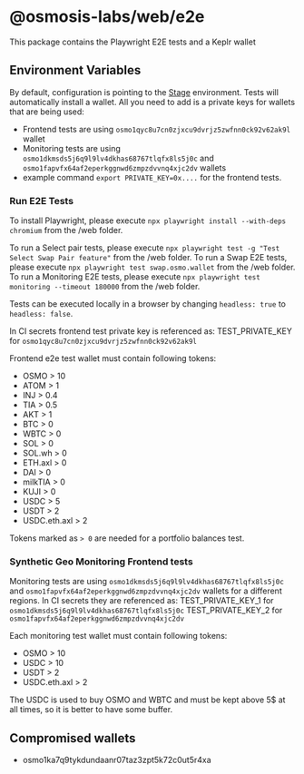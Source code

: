 # @osmosis-labs/web/e2e

This package contains the Playwright E2E tests and a Keplr wallet

## Environment Variables

By default, configuration is pointing to the [Stage](https://stage.osmosis.zone) environment. Tests will automatically install a wallet.
All you need to add is a private keys for wallets that are being used:

- Frontend tests are using `osmo1qyc8u7cn0zjxcu9dvrjz5zwfnn0ck92v62ak9l` wallet
- Monitoring tests are using `osmo1dkmsds5j6q9l9lv4dkhas68767tlqfx8ls5j0c` and `osmo1fapvfx64af2eperkggnwd6zmpzdvvnq4xjc2dv` wallets
- example command `export PRIVATE_KEY=0x....` for the frontend tests.

### Run E2E Tests

To install Playwright, please execute `npx playwright install --with-deps chromium` from the /web folder.

To run a Select pair tests, please execute `npx playwright test -g "Test Select Swap Pair feature"` from the /web folder.
To run a Swap E2E tests, please execute `npx playwright test swap.osmo.wallet` from the /web folder.
To run a Monitoring E2E tests, please execute `npx playwright test monitoring --timeout 180000` from the /web folder.

Tests can be executed locally in a browser by changing `headless: true` to `headless: false`.

In CI secrets frontend test private key is referenced as:
TEST_PRIVATE_KEY for `osmo1qyc8u7cn0zjxcu9dvrjz5zwfnn0ck92v62ak9l`

Frontend e2e test wallet must contain following tokens:

- OSMO > 10
- ATOM > 1
- INJ > 0.4
- TIA > 0.5
- AKT > 1
- BTC > 0
- WBTC > 0
- SOL > 0
- SOL.wh > 0
- ETH.axl > 0
- DAI > 0
- milkTIA > 0
- KUJI > 0
- USDC > 5
- USDT > 2
- USDC.eth.axl > 2

Tokens marked as `> 0` are needed for a portfolio balances test.

### Synthetic Geo Monitoring Frontend tests

Monitoring tests are using `osmo1dkmsds5j6q9l9lv4dkhas68767tlqfx8ls5j0c` and `osmo1fapvfx64af2eperkggnwd6zmpzdvvnq4xjc2dv` wallets for a different regions.
In CI secrets they are referenced as:
TEST_PRIVATE_KEY_1 for `osmo1dkmsds5j6q9l9lv4dkhas68767tlqfx8ls5j0c`
TEST_PRIVATE_KEY_2 for `osmo1fapvfx64af2eperkggnwd6zmpzdvvnq4xjc2dv`

Each monitoring test wallet must contain following tokens:

- OSMO > 10
- USDC > 10
- USDT > 2
- USDC.eth.axl > 2

The USDC is used to buy OSMO and WBTC and must be kept above 5$ at all times, so it is better to have some buffer.

## Compromised wallets

- osmo1ka7q9tykdundaanr07taz3zpt5k72c0ut5r4xa
